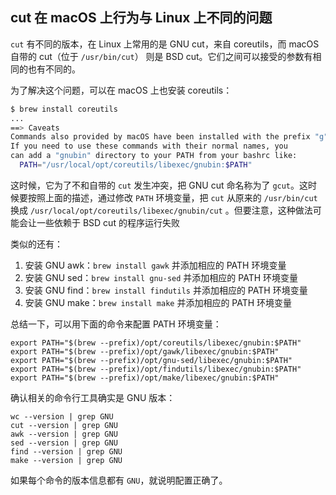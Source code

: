 ## cut 在 macOS 上行为与 Linux 上不同的问题

`cut` 有不同的版本，在 Linux 上常用的是 GNU cut，来自 coreutils，而 macOS 自带的 cut（位于 `/usr/bin/cut`） 则是 BSD cut。它们之间可以接受的参数有相同的也有不同的。

为了解决这个问题，可以在 macOS 上也安装 coreutils：

```bash
$ brew install coreutils
...
==> Caveats
Commands also provided by macOS have been installed with the prefix "g".
If you need to use these commands with their normal names, you
can add a "gnubin" directory to your PATH from your bashrc like:
  PATH="/usr/local/opt/coreutils/libexec/gnubin:$PATH"
```

这时候，它为了不和自带的 `cut` 发生冲突，把 GNU cut 命名称为了 `gcut`。这时候要按照上面的描述，通过修改 `PATH` 环境变量，把 `cut` 从原来的 `/usr/bin/cut` 换成 `/usr/local/opt/coreutils/libexec/gnubin/cut` 。但要注意，这种做法可能会让一些依赖于 BSD cut 的程序运行失败

类似的还有：

1. 安装 GNU awk：`brew install gawk` 并添加相应的 PATH 环境变量
2. 安装 GNU sed：`brew install gnu-sed` 并添加相应的 PATH 环境变量
3. 安装 GNU find：`brew install findutils` 并添加相应的 PATH 环境变量
4. 安装 GNU make：`brew install make` 并添加相应的 PATH 环境变量

总结一下，可以用下面的命令来配置 PATH 环境变量：

```
export PATH="$(brew --prefix)/opt/coreutils/libexec/gnubin:$PATH"
export PATH="$(brew --prefix)/opt/gawk/libexec/gnubin:$PATH"
export PATH="$(brew --prefix)/opt/gnu-sed/libexec/gnubin:$PATH"
export PATH="$(brew --prefix)/opt/findutils/libexec/gnubin:$PATH"
export PATH="$(brew --prefix)/opt/make/libexec/gnubin:$PATH"
```

确认相关的命令行工具确实是 GNU 版本：

```shell
wc --version | grep GNU
cut --version | grep GNU
awk --version | grep GNU
sed --version | grep GNU
find --version | grep GNU
make --version | grep GNU
```

如果每个命令的版本信息都有 `GNU`，就说明配置正确了。